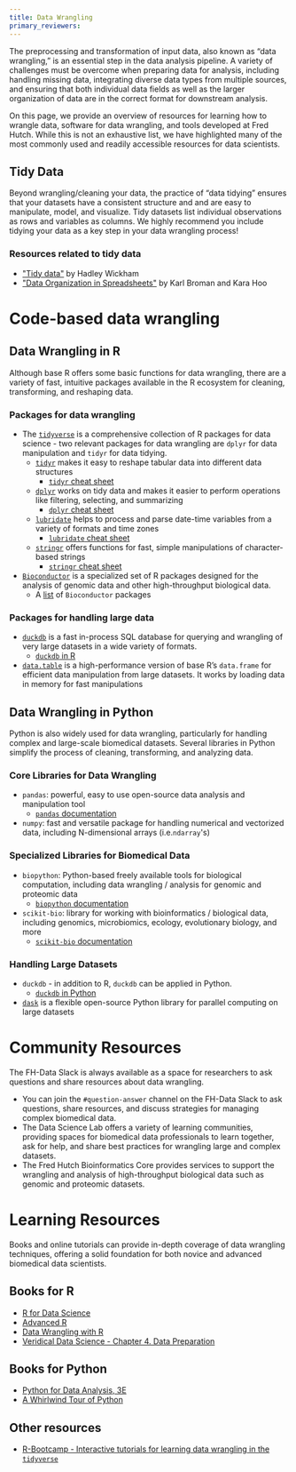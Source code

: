 ```yaml
---
title: Data Wrangling
primary_reviewers: 
---
```


The preprocessing and transformation of input data, also known as “data wrangling,” is an essential step in the data analysis pipeline. A variety of challenges must be overcome when preparing data for analysis, including handling missing data, integrating diverse data types from multiple sources, and ensuring that both individual data fields as well as the larger organization of data are in the correct format for downstream analysis.

On this page, we provide an overview of resources for learning how to wrangle data, software for data wrangling, and tools developed at Fred Hutch. While this is not an exhaustive list, we have highlighted many of the most commonly used and readily accessible resources for data scientists.

## Tidy Data

Beyond wrangling/cleaning your data, the practice of “data tidying” ensures that your datasets have a consistent structure and and are easy to manipulate, model, and visualize. Tidy datasets list individual observations as rows and variables as columns. We highly recommend you include tidying your data as a key step in your data wrangling process!

### Resources related to tidy data

-   ["Tidy data"](https://vita.had.co.nz/papers/tidy-data.pdf) by Hadley Wickham
-   ["Data Organization in Spreadsheets"](https://www.tandfonline.com/doi/full/10.1080/00031305.2017.1375989) by Karl Broman and Kara Hoo

# **Code-based data wrangling**

## **Data Wrangling in R**

Although base R offers some basic functions for data wrangling, there are a variety of fast, intuitive packages available in the R ecosystem for cleaning, transforming, and reshaping data.

### **Packages for data wrangling**

-   The [`tidyverse`](https://www.tidyverse.org) is a comprehensive collection of R packages for data science - two relevant packages for data wrangling are `dplyr` for data manipulation and `tidyr` for data tidying.
    -   [`tidyr`](https://tidyr.tidyverse.org/reference/pivot_wider.html) makes it easy to reshape tabular data into different data structures
        -   [`tidyr` cheat sheet](https://rstudio.github.io/cheatsheets/tidyr.pdf)
    -   [`dplyr`](https://dplyr.tidyverse.org) works on tidy data and makes it easier to perform operations like filtering, selecting, and summarizing
        -   [`dplyr` cheat sheet](https://rstudio.github.io/cheatsheets/html/data-transformation.html)
    -   [`lubridate`](https://lubridate.tidyverse.org) helps to process and parse date-time variables from a variety of formats and time zones
        -   [`lubridate` cheat sheet](https://rstudio.github.io/cheatsheets/html/lubridate.html)
    -   [`stringr`](https://stringr.tidyverse.org) offers functions for fast, simple manipulations of character-based strings
        -   [`stringr` cheat sheet](https://rstudio.github.io/cheatsheets/strings.pdf)
-   [`Bioconductor`](https://www.bioconductor.org) is a specialized set of R packages designed for the analysis of genomic data and other high-throughput biological data.
    -   A [list](https://www.bioconductor.org/packages/release/BiocViews.html#___Software) of `Bioconductor` packages

### **Packages for handling large data**

-   [`duckdb`](https://duckdb.org) is a fast in-process SQL database for querying and wrangling of very large datasets in a wide variety of formats.
    -   [`duckdb` in R](https://duckdb.org/docs/api/r.html)
-   [`data.table`](https://github.com/Rdatatable/data.table) is a high-performance version of base R’s `data.frame` for efficient data manipulation from large datasets. It works by loading data in memory for fast manipulations

## **Data Wrangling in Python**

Python is also widely used for data wrangling, particularly for handling complex and large-scale biomedical datasets. Several libraries in Python simplify the process of cleaning, transforming, and analyzing data.

### **Core Libraries for Data Wrangling**

-   `pandas`: powerful, easy to use open-source data analysis and manipulation tool
    -   [`pandas` documentation](https://pandas.pydata.org/docs/user_guide/index.html)
-   `numpy`: fast and versatile package for handling numerical and vectorized data, including N-dimensional arrays (i.e.`ndarray`'s)

### **Specialized Libraries for Biomedical Data**

-   `biopython`: Python-based freely available tools for biological computation, including data wrangling / analysis for genomic and proteomic data
    -   [`biopython` documentation](https://biopython.org/)
-   `scikit-bio`: library for working with bioinformatics / biological data, including genomics, microbiomics, ecology, evolutionary biology, and more
    -   [`scikit-bio` documentation](https://scikit.bio/docs/latest/index.html)

### **Handling Large Datasets**

-   `duckdb` - in addition to R, `duckdb` can be applied in Python.
    -   [`duckdb` in Python](https://duckdb.org/docs/api/python/overview.html)
-   [`dask`](https://www.dask.org/) is a flexible open-source Python library for parallel computing on large datasets

# **Community Resources**

The FH-Data Slack is always available as a space for researchers to ask questions and share resources about data wrangling.

-   You can join the `#question-answer` channel on the FH-Data Slack to ask questions, share resources, and discuss strategies for managing complex biomedical data.
-   The Data Science Lab offers a variety of learning communities, providing spaces for biomedical data professionals to learn together, ask for help, and share best practices for wrangling large and complex datasets.
-   The Fred Hutch Bioinformatics Core provides services to support the wrangling and analysis of high-throughput biological data such as genomic and proteomic datasets.

# **Learning Resources**

Books and online tutorials can provide in-depth coverage of data wrangling techniques, offering a solid foundation for both novice and advanced biomedical data scientists.

## **Books for R**

-   [R for Data Science](https://r4ds.had.co.nz/)
-   [Advanced R](https://adv-r.hadley.nz/)
-   [Data Wrangling with R](https://link.springer.com/book/10.1007/978-3-319-45599-0)
-   [Veridical Data Science - Chapter 4. Data Preparation](https://vdsbook.com/04-data_cleaning)

## **Books for Python**

-   [Python for Data Analysis, 3E](https://wesmckinney.com/book/)
-   [A Whirlwind Tour of Python](https://github.com/jakevdp/WhirlwindTourOfPython?tab=readme-ov-file)

## **Other resources**

-   [R-Bootcamp - Interactive tutorials for learning data wrangling in the `tidyverse`](https://r-bootcamp.netlify.app/)
